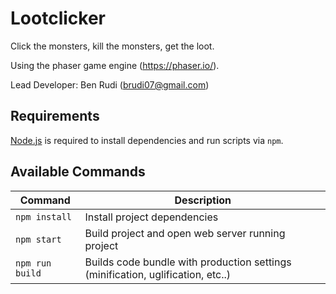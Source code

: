 # Lootclicker

Click the monsters, kill the monsters, get the loot.

Using the phaser game engine (https://phaser.io/).

Lead Developer: Ben Rudi (brudi07@gmail.com)

## Requirements

[Node.js](https://nodejs.org) is required to install dependencies and run scripts via `npm`.

## Available Commands

| Command | Description |
|---------|-------------|
| `npm install` | Install project dependencies |
| `npm start` | Build project and open web server running project |
| `npm run build` | Builds code bundle with production settings (minification, uglification, etc..) |
